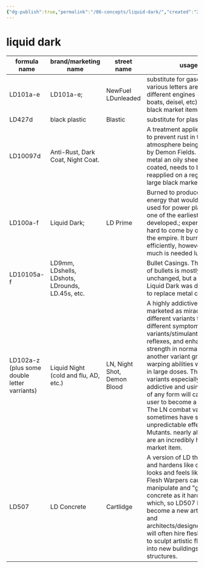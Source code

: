 ```yaml
---
{"dg-publish":true,"permalink":"/06-concepts/liquid-dark/","created":"2024-10-28T08:55:08.948-05:00","updated":"2024-11-07T15:55:26.107-06:00"}
---
```


# liquid dark


| formula name                                 | brand/marketing name                             | street name                 | usage                                                                                                                                                                                                                                                                                                                                                                                                                                                                                                                                 |
| -------------------------------------------- | ------------------------------------------------ | --------------------------- | ------------------------------------------------------------------------------------------------------------------------------------------------------------------------------------------------------------------------------------------------------------------------------------------------------------------------------------------------------------------------------------------------------------------------------------------------------------------------------------------------------------------------------------- |
| LD101a-e                                     | LD101a-e;                                        | NewFuel<br>LDunleaded       | substitute for gasoline; the various letters are used for different engines (cars, boats, deisel, etc); large black market item                                                                                                                                                                                                                                                                                                                                                                                                       |
| LD427d                                       | black plastic                                    | Blastic                     | substitute for plastic                                                                                                                                                                                                                                                                                                                                                                                                                                                                                                                |
| LD10097d                                     | Anti-Rust, Dark Coat, Night Coat.                |                             | A treatment applied to metal to prevent rust in the new atmosphere being created by Demon Fields.  Gives the metal an oily sheen when coated, needs to be reapplied on a regular basis; large black market item                                                                                                                                                                                                                                                                                                                       |
| LD100a-f                                     | Liquid Dark;                                     | LD Prime                    | Burned to produce "clean" energy that would have been used for power plants, etc. one of the earliest variants developed.; expensive and hard to come by outside of the empire.  It burns very efficiently, however, so not much is needed luckily.                                                                                                                                                                                                                                                                                   |
| LD10105a-f                                   | LD9mm, LDshells, LDshots, LDrounds, LD.45s, etc. |                             | Bullet Casings. The interior of bullets is mostly unchanged, but a strain of Liquid Dark was developed to replace metal casings.                                                                                                                                                                                                                                                                                                                                                                                                      |
| LD102a-z (plus some double letter varriants) | Liquid Night (cold and flu, AD, etc.)            | LN, Night Shot, Demon Blood | A highly addictive drug. marketed as miracle drug different variants treat different symptoms. combat variants/stimulants increase reflexes, and enhance strength in normal humans, another variant grants flesh warping abilities when taken in large doses.  These variants especially are highly addictive and using to much of any form will cause the user to become a demon.  The LN combat variants sometimes have strange and unpredictable effects on Mutants.  nearly all variants are an incredibly hot black market item. |
| LD507                                        | LD Concrete                                      | Cartlidge                   | A version of LD that pours and hardens like concrete, it looks and feels like Cartlidge, Flesh Warpers can manipulate and "grow" the concrete as it hardens, which, so LD507 has also become a new art medium, and architects/designers/builders will often hire flesh warpers to sculpt artistic flourishes into new buildings and structures.                                                                                                                                                                                       |
